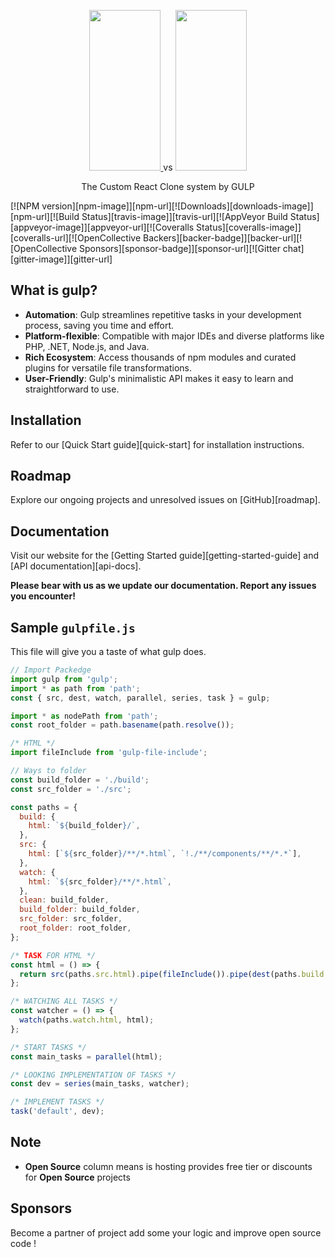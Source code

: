 <p align="center">
    <a href="https://gulpjs.com">
        <img height="257" width="114" src="https://raw.githubusercontent.com/gulpjs/artwork/master/gulp-2x.png">
    </a>
    vs
    <a href="https://react.dev">
        <img height="257" width="114" src="https://upload.wikimedia.org/wikipedia/commons/thumb/3/30/React_Logo_SVG.svg/1200px-React_Logo_SVG.svg.png">
    </a>
  <p align="center">The Custom React Clone system by GULP</p>
</p>

[![NPM version][npm-image]][npm-url][![Downloads][downloads-image]][npm-url][![Build Status][travis-image]][travis-url][![AppVeyor Build Status][appveyor-image]][appveyor-url][![Coveralls Status][coveralls-image]][coveralls-url][![OpenCollective Backers][backer-badge]][backer-url][![OpenCollective Sponsors][sponsor-badge]][sponsor-url][![Gitter chat][gitter-image]][gitter-url]

## What is gulp?

- **Automation**: Gulp streamlines repetitive tasks in your development process, saving you time and effort.
- **Platform-flexible**: Compatible with major IDEs and diverse platforms like PHP, .NET, Node.js, and Java.
- **Rich Ecosystem**: Access thousands of npm modules and curated plugins for versatile file transformations.
- **User-Friendly**: Gulp's minimalistic API makes it easy to learn and straightforward to use.

## Installation

Refer to our [Quick Start guide][quick-start] for installation instructions.

## Roadmap

Explore our ongoing projects and unresolved issues on [GitHub][roadmap].

## Documentation

Visit our website for the [Getting Started guide][getting-started-guide] and [API documentation][api-docs].

**Please bear with us as we update our documentation. Report any issues you encounter!**


## Sample `gulpfile.js`

This file will give you a taste of what gulp does.

```js
// Import Packedge
import gulp from 'gulp';
import * as path from 'path';
const { src, dest, watch, parallel, series, task } = gulp;

import * as nodePath from 'path';
const root_folder = path.basename(path.resolve());

/* HTML */
import fileInclude from 'gulp-file-include';

// Ways to folder
const build_folder = './build';
const src_folder = './src';

const paths = {
  build: {
    html: `${build_folder}/`,
  },
  src: {
    html: [`${src_folder}/**/*.html`, `!./**/components/**/*.*`],
  },
  watch: {
    html: `${src_folder}/**/*.html`,
  },
  clean: build_folder,
  build_folder: build_folder,
  src_folder: src_folder,
  root_folder: root_folder,
};

/* TASK FOR HTML */
const html = () => {
  return src(paths.src.html).pipe(fileInclude()).pipe(dest(paths.build.html));
};

/* WATCHING ALL TASKS */
const watcher = () => {
  watch(paths.watch.html, html);
};

/* START TASKS */
const main_tasks = parallel(html);

/* LOOKING IMPLEMENTATION OF TASKS */
const dev = series(main_tasks, watcher);

/* IMPLEMENT TASKS */
task('default', dev);
```

## Note

- **Open Source** column means is hosting provides free tier or discounts for **Open Source** projects


## Sponsors
Become a partner of project add some your logic and improve open source code !

